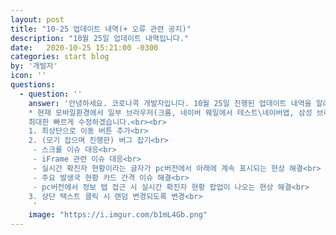 ```yaml
---
layout: post
title: "10-25 업데이트 내역(+ 오류 관련 공지)"
description: "10월 25일 업데이트 내역입니다."
date:   2020-10-25 15:21:00 -0300
categories: start blog
by: '개발자'
icon: ''
questions:
  - question: ''
    answer: '안녕하세요. 코로나콕 개발자입니다. 10월 25일 진행된 업데이트 내역을 알려드립니다.<br>
    * 현재 모바일환경에서 일부 브라우저(크롬, 네이버 웨일에서 테스트\네이버앱, 삼성 브라우저는 정상 작동)로 접속할 때 하단 탭바가 잘리는 현상이 발생하여 이슈 분석중에 있습니다.
    최대한 빠르게 수정하겠습니다.<br><br>
    1. 최상단으로 이동 버튼 추가<br>
    2. (모기 잡으며 진행한) 버그 잡기<br>
     - 스크롤 이슈 대응<br>
     - iFrame 관련 이슈 대응<br>
     - 실시간 확진자 현황이라는 글자가 pc버전에서 아래에 계속 표시되는 현상 해결<br>
     - 주요 발생국 현황 카드 간격 이슈 해결<br>
     - pc버전에서 정보 탭 접근 시 실시간 확진자 현황 팝업이 나오는 현상 해결<br>
    3. 상단 텍스트 클릭 시 랜덤 변경되도록 변경<br>
     '
    image: "https://i.imgur.com/b1mL4Gb.png"
---
```

